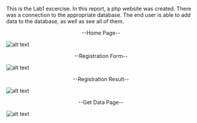 This is the Lab1 excercise. In this report, a php website was created. There was a connection to the appropriate database. The end user is able to add data to the database, as well as see all of them.
<p align="center">
--Home Page--

![alt text](https://github.com/GeorgeKlg/Lab1_php_website//blob/main/index.png?raw=true)
<p align="center">
--Registration Form--

![alt text](https://github.com/GeorgeKlg/Lab1_php_website//blob/main/registration.png?raw=true)
<p align="center">
--Registration Result--

![alt text](https://github.com/GeorgeKlg/Lab1_php_website//blob/main/register.png?raw=true)
<p align="center">
--Get Data Page--

![alt text](https://github.com/GeorgeKlg/Lab1_php_website//blob/main/read.png?raw=true)
</p>
</p>
